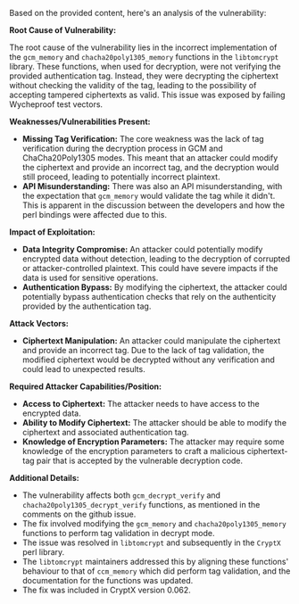 Based on the provided content, here's an analysis of the vulnerability:

**Root Cause of Vulnerability:**

The root cause of the vulnerability lies in the incorrect implementation of the `gcm_memory` and `chacha20poly1305_memory` functions in the `libtomcrypt` library. These functions, when used for decryption, were not verifying the provided authentication tag. Instead, they were decrypting the ciphertext without checking the validity of the tag, leading to the possibility of accepting tampered ciphertexts as valid. This issue was exposed by failing Wycheproof test vectors.

**Weaknesses/Vulnerabilities Present:**

- **Missing Tag Verification:** The core weakness was the lack of tag verification during the decryption process in GCM and ChaCha20Poly1305 modes. This meant that an attacker could modify the ciphertext and provide an incorrect tag, and the decryption would still proceed, leading to potentially incorrect plaintext.
- **API Misunderstanding:** There was also an API misunderstanding, with the expectation that `gcm_memory` would validate the tag while it didn't. This is apparent in the discussion between the developers and how the perl bindings were affected due to this.

**Impact of Exploitation:**

- **Data Integrity Compromise:** An attacker could potentially modify encrypted data without detection, leading to the decryption of corrupted or attacker-controlled plaintext. This could have severe impacts if the data is used for sensitive operations.
- **Authentication Bypass:** By modifying the ciphertext, the attacker could potentially bypass authentication checks that rely on the authenticity provided by the authentication tag.

**Attack Vectors:**

- **Ciphertext Manipulation:** An attacker could manipulate the ciphertext and provide an incorrect tag. Due to the lack of tag validation, the modified ciphertext would be decrypted without any verification and could lead to unexpected results.

**Required Attacker Capabilities/Position:**

- **Access to Ciphertext:** The attacker needs to have access to the encrypted data.
- **Ability to Modify Ciphertext:** The attacker should be able to modify the ciphertext and associated authentication tag.
- **Knowledge of Encryption Parameters:** The attacker may require some knowledge of the encryption parameters to craft a malicious ciphertext-tag pair that is accepted by the vulnerable decryption code.

**Additional Details:**

- The vulnerability affects both `gcm_decrypt_verify` and `chacha20poly1305_decrypt_verify` functions, as mentioned in the comments on the github issue.
- The fix involved modifying the `gcm_memory` and `chacha20poly1305_memory` functions to perform tag validation in decrypt mode.
- The issue was resolved in `libtomcrypt` and subsequently in the `CryptX` perl library.
- The `libtomcrypt` maintainers addressed this by aligning these functions' behaviour to that of `ccm_memory` which did perform tag validation, and the documentation for the functions was updated.
- The fix was included in CryptX version 0.062.